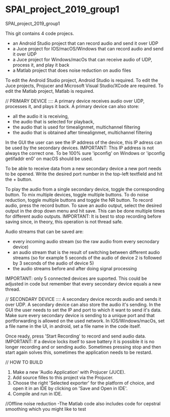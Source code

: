 # SPAI_project_2019_group1
SPAI_project_2019_group1

This git contains 4 code projecs.
- an Android Studio project that can record audio and send it over UDP
- a Juce project for IOS/macOS/Windows that can record audio and send it over UDP
- a Juce project for Windows/macOs that can receive audio of UDP, process it, and play it back
- a Matlab project that does noise reduction on audio files

To edit the Android Studio project, Android Studio is required.
To edit the Juce projects, Projucer and Microsoft Visual Studio/XCode are required.
To edit the Matlab project, Matlab is required.


// PRIMARY DEVICE ::::
A primary device receives audio over UDP, processes it, and plays it back.
A primary device can also store:
- all the audio it is receiving,
- the audio that is selected for playback,
- the audio that is used for timealignmet, multichannel filtering
- the audio that is obtained after timealignmet, multichannel filtering

In the GUI the user can see the IP address of the device, this IP adress can be used by the secondary devices.
IMPORTANT:
This IP address is not always the correct one.
To be 100% sure 'ipconfig' on Windows or 'ipconfig getifaddr en0' on macOS should be used.

To be able to receive data from a new secondary device a new port needs to be opened.
Write the desired port number in the top-left textfield and hit the + button.

To play the audio from a single secondary device, toggle the corresponding button.
To mix multiple devices, toggle multiple buttons.
To do noise reduction, toggle multiple buttons and toggle the NR button.
To record audio, press the record button.
To save an audio output, select the desired output in the drop down menu and hit save.
This can be done multiple times for different audio outputs.
IMPORTANT: 
It is best to stop recording before saving since, in theory, this operation is not thread safe.

Audio streams that can be saved are:
- every incoming audio stream (so the raw audio from every secnodary device)
- an audio stream that is the result of switching between different audio streams (so for example 5 seconds of the audio of device 2 is followed by 3 seconds of the audio of device 5)
- the audio streams before and after doing signal processing

IMPORTANT: only 5 connected devices are suported.
This could be adjusted in code but remember that every secondary device equals a new thread.

// SECONDARY DEVICE ::::
A secondary device records audio and sends it over UDP.
A secondary device can also store the audio it's sending.
In the GUI the user needs to set the IP and port to which it want to send it's data.
Make sure every secondary device is sending to a unique port and that portforwarding is allowed on the used network.
In IOS/Windows/macOs, set a file name in the UI, in android, set a file name in the code itself.

Once ready, press 'Start Recording' to record and send audio data.
IMPORTANT: 
If a device locks itself to save battery it is possible it is no longer recording and or sending audio.
Sometimes pressing stop and then start again solves this, sometimes the application needs to be restard.

// HOW TO BUILD
1. Make a new 'Audio Application' with Projucer (JUCE).
2. Add source filles to this project via the Projucer.
3. Choose the right 'Selected exporter' for the platform of choice, and open it in an IDE by clicking on 'Save and Open in IDE'.
4. Compile and run in IDE.

//Offline noise reduction
-The Matlab code also includes code for cepstral smoothing which you might like to test
